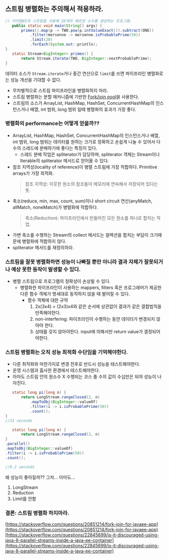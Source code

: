 ## 스트림 병렬화는 주의해서 적용하라.
```java
// 아이템45의 스트림을 사용해 20개의 메르센 소수를 생성하는 프로그램.
   public static void main(String[] args) {
       primes().map(p -> TWO.pow(p.intValueExact()).subtract(ONE))
           .filter(mersenne -> mersenne.isProbablePrime(50))
           .limit(20)
           .forEach(System.out::println);
}
   static Stream<BigInteger> primes() {
       return Stream.iterate(TWO, BigInteger::nextProbablePrime);
}
```
데이터 소스가 `Stream.iterate`거나 중간 연산으로 `limit`를 쓰면 파이프라인 병렬화로는 성능 개선을 기대할 수 없다.
 - 무차별적으로 스트림 파이프라인을 병렬화하지 마라.
 - 스트림 병렬화는 분할 매커니즘에 기반한 [Fork/join pool](https://blog.naver.com/tmondev/220945933678)을 사용한다.
 - 스트림의 소스가 ArrayList, HashMap, HashSet, ConcurrentHashMap의 인스턴스거나 배열, int 범위, long 범위 일때 병렬화의 효과가 가장 좋다.
 
### 병렬화의 performance는 어떻게 얻을까??
 - ArrayList, HashMap, HashSet, ConcurrentHashMap의 인스턴스거나 배열, int 범위, long 범위는 데이터를 원하는 크기로 정확하고 손쉽게 나눌 수 있어서
   다수의 스레드에 분배하기에 좋다는 특징이 있다.
    - 스레드 분배 작업은 spliterator가 담당하며, spliterator 객체는 Stream이나 Iterable의 spliterator 메서드로 얻어올 수 있다.
 - 참조 지역성(locality of reference)이 병렬 스트림에 가장 적합하다.  Primitive arrays가 가장 최적화. 
   > 참조 지역성: 이웃한 원소의 참조들이 메모리에 연속해서 저장되어 있다는 뜻.
 - 축소(reduce, min, max, count, sum)이나 short circuit 연산(anyMatch, allMatch, noneMatch)가 병렬화에 적합하다.
   > 축소(Reduction): 파이프라인에서 만들어진 모든 원소를 하나로 합치는 작업.<br>
 - 가변 축소를 수행하는 Stream의 collect 메서드는 컬렉션을 합치는 부담이 크기때문에 병렬화에 적합하지 않다.
 - spliterator 메서드를 재정의하라.
 
### 스트림을 잘못 병렬화하면 성능이 나빠질 뿐만 아니라 결과 자체가 잘못되거나 예상 못한 동작이 발생할 수 있다.
 - 병렬 스트림으로 프로그램의 정확성이 손상될 수 있다.
    - 병렬화한 파이프라인이 사용하는 mappers, filters 혹은 프로그래머가 제공한 다른 함수 객체가 명세대로 동작하지 않을 때 벌어질 수 있다.
       - 함수 객체에 대한 규약
          1. 2x(3x4) = (2x3)x4와 같은 순서에 상관없이 결과가 같은 결합법칙을 만족해야한다.
          2. non-interfering: 파이프라인이 수행하는 동안 데이터가 변경되지 않아야 한다.
          3. 상태를 갖지 않아야한다. input에 의해서만 return value가 결정되어야한다.
          
### 스트림 병렬화는 오직 성능 최적화 수단임을 기억해야한다.
 - 다른 최적화와 마찬가지로 변경 전후로 반드시 성능을 테스트해야한다.
 - 운영 시스템과 흡사한 환경에서 테스트해야한다.
 - 아마도 스트림 안의 원소수 X 수행되는 코스 줄 수의 값이 수십만은 되야 성능이 나아진다.
 
```java
   static long pi(long n) {
       return LongStream.rangeClosed(2, n)
           .mapToObj(BigInteger::valueOf)
           .filter(i -> i.isProbablePrime(50))
           .count();
}
//31 seconds
``` 
```java
   static long pi(long n) {
       return LongStream.rangeClosed(2, n)
}
.parallel()
.mapToObj(BigInteger::valueOf)
.filter(i -> i.isProbablePrime(50))
.count();

//9.2 seconds
```
왜 성능이 좋아질까?? 그저... 아마도...
1. LongStream
2. Reduction
3. Limit를 안함


### 결론: 스트림 병렬화 하지마라.
[https://stackoverflow.com/questions/20851214/fork-join-for-javaee-app](https://stackoverflow.com/questions/20851214/fork-join-for-javaee-app)
[https://stackoverflow.com/questions/22845699/is-it-discouraged-using-java-8-parallel-streams-inside-a-java-ee-container](https://stackoverflow.com/questions/22845699/is-it-discouraged-using-java-8-parallel-streams-inside-a-java-ee-container)